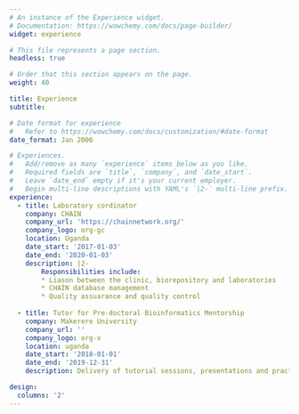 ```yaml
---
# An instance of the Experience widget.
# Documentation: https://wowchemy.com/docs/page-builder/
widget: experience

# This file represents a page section.
headless: true

# Order that this section appears on the page.
weight: 40

title: Experience
subtitle:

# Date format for experience
#   Refer to https://wowchemy.com/docs/customization/#date-format
date_format: Jan 2006

# Experiences.
#   Add/remove as many `experience` items below as you like.
#   Required fields are `title`, `company`, and `date_start`.
#   Leave `date_end` empty if it's your current employer.
#   Begin multi-line descriptions with YAML's `|2-` multi-line prefix.
experience:
  - title: Laboratory cordinator
    company: CHAIN
    company_url: 'https://chainnetwork.org/'
    company_logo: org-gc
    location: Uganda
    date_start: '2017-01-03'
    date_end: '2020-01-03'
    description: |2-
        Responsibilities include:
        * Liason between the clinic, biorepository and laboratories
        * CHAIN database management
        * Quality assuarance and quality control
        
  - title: Tutor for Pre-doctoral Bioinformatics Mentorship
    company: Makerere University
    company_url: ''
    company_logo: org-x
    location: uganda
    date_start: '2018-01-01'
    date_end: '2019-12-31'
    description: Delivery of tutorial sessions, presentations and practical Linux bash scripting classes to mentees at the College of Health Sciences, Makerere University

design:
  columns: '2'
---
```

